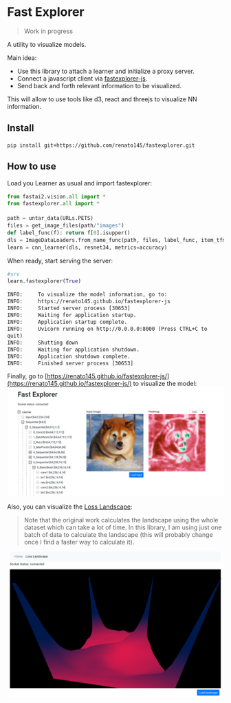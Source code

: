 # Fast Explorer
> Work in progress


A utility to visualize models.

Main idea:
* Use this library to attach a learner and initialize a proxy server.
* Connect a javascript client via [fastexplorer-js](https://github.com/renato145/fastexplorer-js).
* Send back and forth relevant information to be visualized.

This will allow to use tools like d3, react and threejs to visualize NN information.

## Install

`pip install git+https://github.com/renato145/fastexplorer.git`

## How to use

Load you Learner as usual and import fastexplorer:

```python
from fastai2.vision.all import *
from fastexplorer.all import *

path = untar_data(URLs.PETS)
files = get_image_files(path/"images")
def label_func(f): return f[0].isupper()
dls = ImageDataLoaders.from_name_func(path, files, label_func, item_tfms=Resize(224))
learn = cnn_learner(dls, resnet34, metrics=accuracy)
```

When ready, start serving the server:

```python
#srv
learn.fastexplorer(True)
```

    INFO:     To visualize the model information, go to:
    INFO:     https://renato145.github.io/fastexplorer-js
    INFO:     Started server process [30653]
    INFO:     Waiting for application startup.
    INFO:     Application startup complete.
    INFO:     Uvicorn running on http://0.0.0.0:8000 (Press CTRL+C to quit)
    INFO:     Shutting down
    INFO:     Waiting for application shutdown.
    INFO:     Application shutdown complete.
    INFO:     Finished server process [30653]


Finally, go to [https://renato145.github.io/fastexplorer-js/](https://renato145.github.io/fastexplorer-js/) to visualize the model:
![](nbs/images/js_preview.png)

Also, you can visualize the [Loss Landscape](https://arxiv.org/abs/1712.09913):
> Note that the original work calculates the landscape using the whole dataset which can take a lot of time. In this library, I am using just one batch of data to calculate the landscape (this will probably change once I find a faster way to calculate it).

![](nbs/images/loss_landscape.png)
